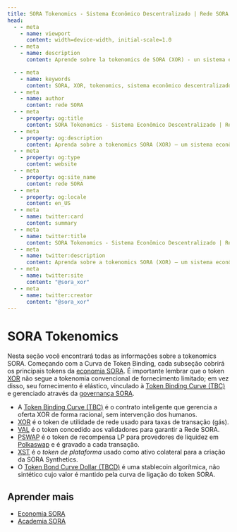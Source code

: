 ```yaml
---
title: SORA Tokenomics - Sistema Econômico Descentralizado | Rede SORA
head:
  - - meta
    - name: viewport
      content: width=device-width, initial-scale=1.0
  - - meta
    - name: description
      content: Aprende sobre la tokenomics de SORA (XOR) - un sistema económico descentralizado construido en la red SORA. Explora la distribución del token XOR, utilidad e incentivos.

  - - meta
    - name: keywords
      content: SORA, XOR, tokenomics, sistema econômico descentralizado, rede SORA, distribuição de tokens, utilidade, incentivos
  - - meta
    - name: author
      content: rede SORA
  - - meta
    - property: og:title
      content: SORA Tokenomics - Sistema Econômico Descentralizado | Rede SORA
  - - meta
    - property: og:description
      content: Aprenda sobre a tokenomics SORA (XOR) – um sistema econômico descentralizado construído na rede SORA. Explore a distribuição, utilidade e incentivos de tokens XOR.
  - - meta
    - property: og:type
      content: website
  - - meta
    - property: og:site_name
      content: rede SORA
  - - meta
    - property: og:locale
      content: en_US
  - - meta
    - name: twitter:card
      content: summary
  - - meta
    - name: twitter:title
      content: SORA Tokenomics - Sistema Econômico Descentralizado | Rede SORA
  - - meta
    - name: twitter:description
      content: Aprenda sobre a tokenomics SORA (XOR) – um sistema econômico descentralizado construído na rede SORA. Explore a distribuição, utilidade e incentivos de tokens XOR.
  - - meta
    - name: twitter:site
      content: "@sora_xor"
  - - meta
    - name: twitter:creator
      content: "@sora_xor"
---
```


# SORA Tokenomics

Nesta seção você encontrará todas as informações sobre a tokenomics SORA. Começando com a Curva de Token Binding, cada subseção
cobrirá os principais tokens da [economia SORA](sora-economy.md). É importante lembrar que o token [XOR](xor.md) não segue a tokenomia convencional de fornecimento limitado; em vez disso, seu fornecimento é
elástico, vinculado à [Token Binding Curve (TBC)](tbc.md) e gerenciado
através da [governança SORA](sora-governance.md).

- A [Token Binding Curve (TBC)](tbc.md) é o contrato inteligente que
 gerencia a oferta XOR de forma racional, sem intervenção
 dos humanos.
- [XOR](xor.md) é o token de utilidade de rede usado para taxas de transação (gás).
- [VAL](val.md) é o token concedido aos validadores para garantir a
 Rede SORA.
- [PSWAP](pswap.md) é o token de recompensa LP para provedores de liquidez em
 [Polkaswap](https://polkaswap.io/) e é gravado a cada transação.
- [XST](xst.md) é o _token de plataforma_ usado como ativo colateral para a criação da SORA Synthetics.
- O [Token Bond Curve Dollar (TBCD)](tbcd.md) é uma stablecoin algorítmica,
 não sintético cujo valor é mantido pela curva de ligação do token SORA.

## Aprender mais

- [Economia SORA](/sora-economy.md)
- [Academia SORA](/sora-academy.md)